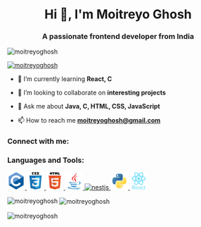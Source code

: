 <h1 align="center">Hi 👋, I'm Moitreyo Ghosh</h1>
<h3 align="center">A passionate frontend developer from India</h3>

<p align="left"> <img src="https://komarev.com/ghpvc/?username=moitreyoghosh&label=Profile%20views&color=0e75b6&style=flat" alt="moitreyoghosh" /> </p>

<p align="left"> <a href="https://github.com/ryo-ma/github-profile-trophy"><img src="https://github-profile-trophy.vercel.app/?username=moitreyoghosh" alt="moitreyoghosh" /></a> </p>

- 🌱 I’m currently learning **React, C**

- 👯 I’m looking to collaborate on **interesting projects**

- 💬 Ask me about **Java, C, HTML, CSS, JavaScript**

- 📫 How to reach me **moitreyoghosh@gmail.com**

<h3 align="left">Connect with me:</h3>
<p align="left">
</p>

<h3 align="left">Languages and Tools:</h3>
<p align="left"> <a href="https://www.cprogramming.com/" target="_blank" rel="noreferrer"> <img src="https://raw.githubusercontent.com/devicons/devicon/master/icons/c/c-original.svg" alt="c" width="40" height="40"/> </a> <a href="https://www.w3schools.com/css/" target="_blank" rel="noreferrer"> <img src="https://raw.githubusercontent.com/devicons/devicon/master/icons/css3/css3-original-wordmark.svg" alt="css3" width="40" height="40"/> </a> <a href="https://www.w3.org/html/" target="_blank" rel="noreferrer"> <img src="https://raw.githubusercontent.com/devicons/devicon/master/icons/html5/html5-original-wordmark.svg" alt="html5" width="40" height="40"/> </a> <a href="https://www.java.com" target="_blank" rel="noreferrer"> <img src="https://raw.githubusercontent.com/devicons/devicon/master/icons/java/java-original.svg" alt="java" width="40" height="40"/> </a> <a href="https://nestjs.com/" target="_blank" rel="noreferrer"> <img src="https://cdn.jsdelivr.net/gh/devicons/devicon@latest/icons/nestjs/nestjs-original.svg" alt="nestjs" width="40" height="40"/> </a> <a href="https://www.python.org" target="_blank" rel="noreferrer"> <img src="https://raw.githubusercontent.com/devicons/devicon/master/icons/python/python-original.svg" alt="python" width="40" height="40"/> </a> <a href="https://reactjs.org/" target="_blank" rel="noreferrer"> <img src="https://raw.githubusercontent.com/devicons/devicon/master/icons/react/react-original-wordmark.svg" alt="react" width="40" height="40"/> </a> </p>

<p><img align="left" src="https://github-readme-stats.vercel.app/api/top-langs?username=moitreyoghosh&show_icons=true&locale=en&layout=compact" alt="moitreyoghosh" /></p>

<p>&nbsp;<img align="center" src="https://github-readme-stats.vercel.app/api?username=moitreyoghosh&show_icons=true&locale=en" alt="moitreyoghosh" /></p>

<p><img align="center" src="https://github-readme-streak-stats.herokuapp.com/?user=moitreyoghosh&" alt="moitreyoghosh" /></p>
